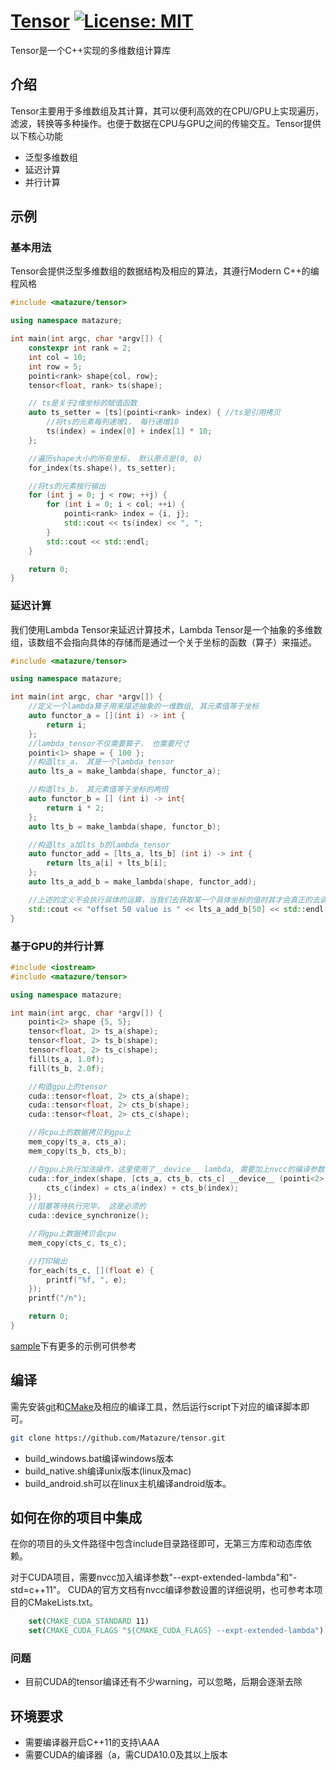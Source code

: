 # [Tensor](https://github.com/Matazure/tensor) [![License: MIT](https://img.shields.io/badge/License-MIT-yellow.svg)](https://github.com/Matazure/tensor/blob/master/LICENSE)

Tensor是一个C++实现的<!--异构-->多维数组计算库

## 介绍

Tensor主要用于多维数组及其计算，其可以便利高效的在CPU/GPU上实现遍历，滤波，转换等多种操作。也便于数据在CPU与GPU之间的传输交互。Tensor提供以下核心功能

* 泛型多维数组
* 延迟计算
* 并行计算
<!-- * 向量化指令集 -->

## 示例

### 基本用法

Tensor会提供泛型多维数组的数据结构及相应的算法，其遵行Modern C++的编程风格

```c++
#include <matazure/tensor>

using namespace matazure;

int main(int argc, char *argv[]) {
    constexpr int rank = 2;
    int col = 10;
    int row = 5;
    pointi<rank> shape{col, row};
    tensor<float, rank> ts(shape);

    // ts是关于2维坐标的赋值函数
    auto ts_setter = [ts](pointi<rank> index) { //ts是引用拷贝
        //将ts的元素每列递增1， 每行递增10
        ts(index) = index[0] + index[1] * 10;
    };

    //遍历shape大小的所有坐标， 默认原点是(0, 0)
    for_index(ts.shape(), ts_setter);

    //将ts的元素按行输出
    for (int j = 0; j < row; ++j) {
        for (int i = 0; i < col; ++i) {
            pointi<rank> index = {i, j};
            std::cout << ts(index) << ", ";
        }
        std::cout << std::endl;
    }

    return 0;
}
```

### 延迟计算

我们使用Lambda Tensor来延迟计算技术，Lambda Tensor是一个抽象的多维数组，该数组不会指向具体的存储而是通过一个关于坐标的函数（算子）来描述。

```c++
#include <matazure/tensor>

using namespace matazure;

int main(int argc, char *argv[]) {
    //定义一个lambda算子用来描述抽象的一维数组, 其元素值等于坐标
    auto functor_a = [](int i) -> int {
        return i;
    };
    //lambda_tensor不仅需要算子， 也需要尺寸
    pointi<1> shape = { 100 };
    //构造lts_a， 其是一个lambda_tensor
    auto lts_a = make_lambda(shape, functor_a);

    //构造lts_b， 其元素值等于坐标的两倍
    auto functor_b = [] (int i) -> int{
        return i * 2;
    };
    auto lts_b = make_lambda(shape, functor_b);

    //构造lts_a加lts_b的lambda_tensor
    auto functor_add = [lts_a, lts_b] (int i) -> int {
        return lts_a[i] + lts_b[i];
    };
    auto lts_a_add_b = make_lambda(shape, functor_add);

    //上述的定义不会执行具体的运算，当我们去获取某一个具体坐标的值时其才会真正的去调用对应的算子
    std::cout << "offset 50 value is " << lts_a_add_b[50] << std::endl;
}
```

### 基于GPU的并行计算

```c++
#include <iostream>
#include <matazure/tensor>

using namespace matazure;

int main(int argc, char *argv[]) {
    pointi<2> shape {5, 5};
    tensor<float, 2> ts_a(shape);
    tensor<float, 2> ts_b(shape);
    tensor<float, 2> ts_c(shape);
    fill(ts_a, 1.0f);
    fill(ts_b, 2.0f);

    //构造gpu上的tensor
    cuda::tensor<float, 2> cts_a(shape);
    cuda::tensor<float, 2> cts_b(shape);
    cuda::tensor<float, 2> cts_c(shape);

    //将cpu上的数据拷贝到gpu上
    mem_copy(ts_a, cts_a);
    mem_copy(ts_b, cts_b);

    //在gpu上执行加法操作，这里使用了__device__ lambda, 需要加上nvcc的编译参数--expt-extended-lambda，
    cuda::for_index(shape, [cts_a, cts_b, cts_c] __device__ (pointi<2> index) {
        cts_c(index) = cts_a(index) + cts_b(index);
    });
    //阻塞等待执行完毕， 这是必须的
    cuda::device_synchronize();

    //将gpu上数据拷贝会cpu
    mem_copy(cts_c, ts_c);

    //打印输出
    for_each(ts_c, [](float e) {
        printf("%f, ", e);
    });
    printf("/n");

    return 0;
}
```

[sample](sample)下有更多的示例可供参考

## 编译

需先安装[git](https://git-scm.com/)和[CMake](https://cmake.org/)及相应的编译工具，然后运行script下对应的编译脚本即可。  

```bash
git clone https://github.com/Matazure/tensor.git
```

* build_windows.bat编译windows版本
* build_native.sh编译unix版本(linux及mac)
* build_android.sh可以在linux主机编译android版本。

## 如何在你的项目中集成

在你的项目的头文件路径中包含include目录路径即可，无第三方库和动态库依赖。

对于CUDA项目，需要nvcc加入编译参数"--expt-extended-lambda"和"-std=c++11"。 CUDA的官方文档有nvcc编译参数设置的详细说明，也可参考本项目的CMakeLists.txt。

```cmake
    set(CMAKE_CUDA_STANDARD 11)
    set(CMAKE_CUDA_FLAGS "${CMAKE_CUDA_FLAGS} --expt-extended-lambda")
```

### 问题

* 目前CUDA的tensor编译还有不少warning，可以忽略，后期会逐渐去除

## 环境要求

* 需要编译器开启C++11的支持\AAA
* 需要CUDA的编译器（a，需CUDA10.0及其以上版本

<!-- Tensor的代码规范遵循C++14标准， 所以只需编译器支持C++14即可, 推荐使用g++-7I
在符合CPU支持的基础上，需要安装[至少CUDA 10.1](https://developer.nvidia.com/cuda-downloads)，详情可查看[CUDA官方文档](http://docs.nvidia.com/cuda/index.html#axzz4kQuxAvUe) -->

<!-- ## 性能

Tensor编写了大量性能测试用例来确保其优异的性能，可以在目标平台上运行生成的benchmark程来评估性能情况。 直接运行tensor_benchmark, hete_host_tensor_benchmark或者hete_cu_tensor_benchmark. -->

<!-- ## 平台支持情况

| 设备  | Windows | Linux | OSX | Android | IOS |
| --- | --- | --- | --- | --- | --- |
| C++ | 支持 | 支持 | 支持 | 支持 | 支持
| CUDA | 支持 | 支持 | 支持 |  |  |
| OpenMP | 支持 | 支持 | 支持 | 支持 | 支持 |
|向量化|支持|支持|支持|支持|支持 | -->
